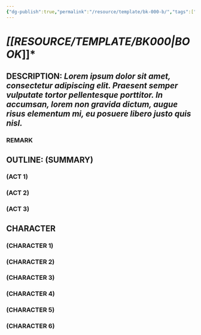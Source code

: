 ```yaml
---
{"dg-publish":true,"permalink":"/resource/template/bk-000-b/","tags":["-book","-bookboard"]}
---
```



# ***[[RESOURCE/TEMPLATE/BK000\|BOOK*]]***

## **DESCRIPTION**: *Lorem ipsum dolor sit amet, consectetur adipiscing elit. Praesent semper vulputate tortor pellentesque porttitor. In accumsan, lorem non gravida dictum, augue risus elementum mi, eu posuere libero justo quis nisl.*

### **REMARK**

## **OUTLINE**: (SUMMARY)

### (ACT 1)

### (ACT 2)

### (ACT 3)

## **CHARACTER**

### (CHARACTER 1)

### (CHARACTER 2)

### (CHARACTER 3)

### (CHARACTER 4)

### (CHARACTER 5)

### (CHARACTER 6)